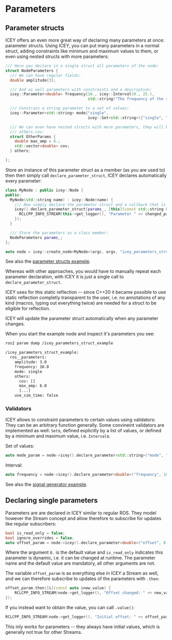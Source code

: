 # Parameters 

## Parameter structs 

ICEY offers an even more great way of declaring many parameters at once: parameter structs.
Using ICEY, you can put many parameters in a normal struct, adding constraints like minimum and maximum values to them, or even using nested structs with more parameters:

```cpp
/// Here you declare in a single struct all parameters of the node:
struct NodeParameters {
  /// We can have regular fields:
  double amplitude{3};

  /// And as well parameters with constraints and a description:
  icey::Parameter<double> frequency{10., icey::Interval(0., 25.),
                                    std::string("The frequency of the sine")};

  /// Constrain a string parameter to a set of values:
  icey::Parameter<std::string> mode{"single",
                                    icey::Set<std::string>({"single", "double", "pulse"})};

  /// We can even have nested structs with more parameters, they will be named others.max_amp,
  /// others.cov:
  struct OtherParams {
    double max_amp = 6.;
    std::vector<double> cov;
  } others;

};
```

Store an instance of this parameter struct as a member (as you are used to) then then simply call `declare_parameter_struct`, ICEY declares automatically every parameter:

```cpp
class MyNode : public icey::Node {
public: 
  MyNode(std::string name) : icey::Node(name) {
    /// Now simply declare the parameter struct and a callback that is called when any field updates:
    icey().declare_parameter_struct(params_, [this](const std::string &changed_parameter) {
      RCLCPP_INFO_STREAM(this->get_logger(), "Parameter " << changed_parameter << " changed");
    });
  }

  /// Store the parameters as a class member: 
  NodeParameters params_;
};

auto node = icey::create_node<MyNode>(argc, argv, "icey_parameters_struct_example");
```

See also the [parameter structs example](../../icey_examples/src/parameters_struct.cpp).

Whereas with other approaches, you would have to manually repeat each parameter declaration, with ICEY it is just a single call to `declare_parameter_struct`. 

ICEY uses for this static reflection -- since C++20 it became possible to use static reflection completly transparent to the user, i.e. no annotations of any kind (macros, typing out everything twice) are needed for a struct to be eligible for reflection.

ICEY will update the parameter struct automatically when any parameter changes. 

When you start the example node and inspect it's parameters you see: 

```sh 
ros2 param dump /icey_parameters_struct_example

/icey_parameters_struct_example:
  ros__parameters:
    amplitude: 3.0
    frequency: 10.0
    mode: single
    others:
      cov: []
      max_amp: 6.0
      [...]
    use_sim_time: false
```

### Validators 
ICEY allows to constraint parameters to certain values using validators: They can be an arbitrary function generally.  Some convineint validators are implemented as well: `Set`s, defined explicitly by a list of values, or defined by a minimum and maximum value, i.e. `Interval`s.

Set of values: 
```cpp
auto mode_param = node->icey().declare_parameter<std::string>("mode", "single",   icey::Set<std::string>({"single", "double", "pulse"}));
```

Interval:
```cpp
auto frequency = node->icey().declare_parameter<double>("frequency", 10., icey::Interval(0., 100.));  // Hz, i.e. 1/s
```

See also the [signal generator example](../../icey_examples/src/signal_generator.cpp). 

## Declaring single parameters 

Parameters are are declared in ICEY similar to regular ROS. They model however the Stream concept and allow therefore to subscribe for updates like regular subscribers:

```cpp
bool is_read_only = false;
bool ignore_overrides = false;
auto offset_param = node->icey().declare_parameter<double>("offset", 0., icey::Validator<double>{}, "description", is_read_only, ignore_overrides);
```

Where the argument `0.` is the default value and `is_read_only` indicates this parameter is dynamic, i.e. it can be changed at runtime. The parameter name and the default value are mandatory, all other arguments are not. 

The variable `offset_param` is as everything else in ICEY a Stream as well, and we can therefore subscribe to updates of the parameters with `.then`:

```cpp
offset_param.then([&](const auto &new_value) {
	RCLCPP_INFO_STREAM(node->get_logger(), "Offset changed: " << new_value);
});
```
If you instead want to obtain the value, you can call `.value()`:

```cpp
RCLCPP_INFO_STREAM(node->get_logger(), "Initial offset: " << offset_param.value());
```
This inly works for parameters -- they always have initial values, which is generally not true for other Streams.
